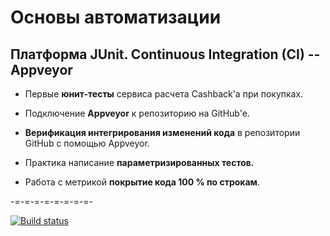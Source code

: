 # Основы автоматизации

## Платформа JUnit. Continuous Integration (CI) -- Appveyor

* Первые **юнит-тесты** сервиса расчета Cashback'a при покупках.

* Подключение **Appveyor** к репозиторию на GitHub'e.

* **Верификация интегрирования изменений кода** в репозитории GitHub с помощью Appveyor.

* Практика написание **параметризированных тестов.** 

* Работа с метрикой **покрытие кода 100 % по строкам**.

-=-=-=-=-=-=-=-=-

[![Build status](https://ci.appveyor.com/api/projects/status/x1yowgp52vju4swq/branch/master?svg=true)](https://ci.appveyor.com/project/amir0nova/aqaunit/branch/master)